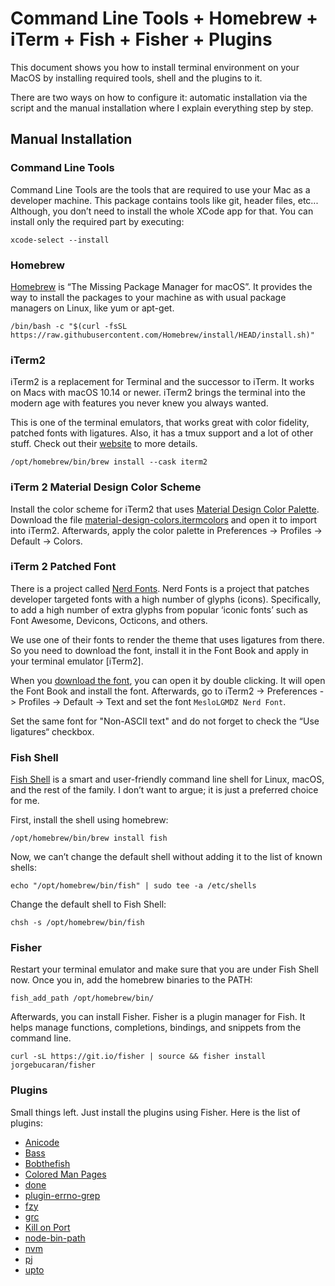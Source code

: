 # Command Line Tools + Homebrew + iTerm + Fish + Fisher + Plugins

This document shows you how to install terminal environment on your MacOS by installing required tools, shell and the plugins to it.

There are two ways on how to configure it: automatic installation via the script and the manual installation where I explain everything step by step.

## Manual Installation

### Command Line Tools

Command Line Tools are the tools that are required to use your Mac as a developer machine.
This package contains tools like git, header files, etc...
Although, you don’t need to install the whole XCode app for that.
You can install only the required part by executing:

```shell
xcode-select --install
```

### Homebrew

[Homebrew](https://brew.sh) is “The Missing Package Manager for macOS”.
It provides the way to install the packages to your machine as with usual package managers on Linux, like yum or apt-get.

```shell
/bin/bash -c "$(curl -fsSL https://raw.githubusercontent.com/Homebrew/install/HEAD/install.sh)"
```

### iTerm2

iTerm2 is a replacement for Terminal and the successor to iTerm.
It works on Macs with macOS 10.14 or newer.
iTerm2 brings the terminal into the modern age with features you never knew you always wanted.

This is one of the terminal emulators, that works great with color fidelity, patched fonts with ligatures.
Also, it has a tmux support and a lot of other stuff.
Check out their [website](https://iterm2.com) to more details.

```shell
/opt/homebrew/bin/brew install --cask iterm2
```

### iTerm 2 Material Design Color Scheme

Install the color scheme for iTerm2 that uses [Material Design Color Palette](https://github.com/MartinSeeler/iterm2-material-design).
Download the file [material-design-colors.itermcolors](https://raw.githubusercontent.com/MartinSeeler/iterm2-material-design/master/material-design-colors.itermcolors) and open it to import into iTerm2.
Afterwards, apply the color palette in Preferences -> Profiles -> Default -> Colors.

### iTerm 2 Patched Font

There is a project called [Nerd Fonts](https://github.com/ryanoasis/nerd-fonts).
Nerd Fonts is a project that patches developer targeted fonts with a high number of glyphs (icons).
Specifically, to add a high number of extra glyphs from popular ‘iconic fonts’ such as Font Awesome, Devicons, Octicons, and others.

We use one of their fonts to render the theme that uses ligatures from there.
So you need to download the font, install it in the Font Book and apply in your terminal emulator [iTerm2].

When you [download the font](https://github.com/ryanoasis/nerd-fonts/blob/fa69496f5a3291fbcb6c0ad5bcec9c8bcab842fc/patched-fonts/Meslo/M-DZ/Regular/complete/Meslo%20LG%20M%20DZ%20Regular%20Nerd%20Font%20Complete.ttf), you can open it by double clicking.
It will open the Font Book and install the font.
Afterwards, go to iTerm2 -> Preferences -> Profiles -> Default -> Text and set the font `MesloLGMDZ Nerd Font`.

Set the same font for "Non-ASCII text" and do not forget to check the “Use ligatures“ checkbox.

### Fish Shell

[Fish Shell](https://fishshell.com) is a smart and user-friendly command line shell for Linux, macOS, and the rest of the family.
I don’t want to argue; it is just a preferred choice for me.

First, install the shell using homebrew:

```shell
/opt/homebrew/bin/brew install fish
```

Now, we can’t change the default shell without adding it to the list of known shells:

```shell
echo "/opt/homebrew/bin/fish" | sudo tee -a /etc/shells
```

Change the default shell to Fish Shell:

```shell
chsh -s /opt/homebrew/bin/fish
```

### Fisher

Restart your terminal emulator and make sure that you are under Fish Shell now.
Once you in, add the homebrew binaries to the PATH:

```shell
fish_add_path /opt/homebrew/bin/
```

Afterwards, you can install Fisher.
Fisher is a plugin manager for Fish.
It helps manage functions, completions, bindings, and snippets from the command line.

```shell
curl -sL https://git.io/fisher | source && fisher install jorgebucaran/fisher
```

### Plugins

Small things left.
Just install the plugins using Fisher.
Here is the list of plugins:

- [Anicode](https://github.com/igalic/anicode)
- [Bass](https://github.com/edc/bass)
- [Bobthefish](https://github.com/oh-my-fish/theme-bobthefish)
- [Colored Man Pages](https://github.com/PatrickF1/colored_man_pages.fish)
- [done](https://github.com/franciscolourenco/done)
- [plugin-errno-grep](https://github.com/Shadowigor/plugin-errno-grep)
- [fzy](https://github.com/gyakovlev/fish-fzy)
- [grc](https://github.com/oh-my-fish/plugin-grc)
- [Kill on Port](https://github.com/vincentjames501/fish-kill-on-port)
- [node-bin-path](https://github.com/oh-my-fish/plugin-node-binpath)
- [nvm](https://github.com/jorgebucaran/nvm.fish)
- [pj](https://github.com/oh-my-fish/plugin-pj)
- [upto](https://github.com/Markcial/upto)
